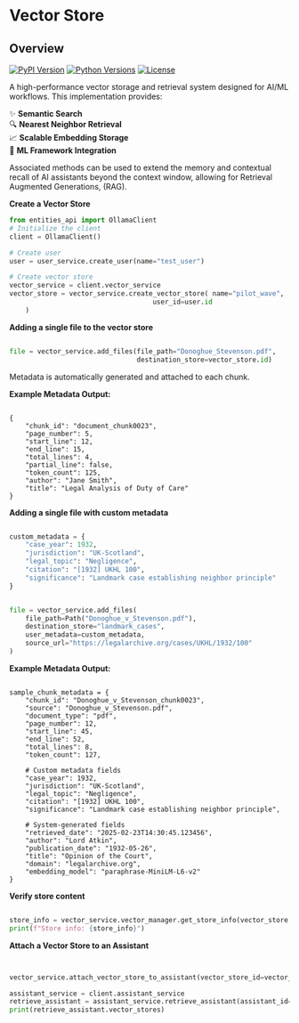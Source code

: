 # Vector Store

## Overview

[![PyPI Version](https://img.shields.io/pypi/v/your-package-name)](https://pypi.org/project/your-package-name/)
[![Python Versions](https://img.shields.io/pypi/pyversions/your-package-name)](https://pypi.org/project/your-package-name/)
[![License](https://img.shields.io/badge/license-MIT-blue.svg)](https://opensource.org/licenses/MIT)

A high-performance vector storage and retrieval system designed for AI/ML workflows. This implementation provides:

✨ **Semantic Search**  
🔍 **Nearest Neighbor Retrieval**  
📈 **Scalable Embedding Storage**  
🤖 **ML Framework Integration**

Associated methods can be used to extend the memory and contextual recall of AI assistants beyond the context window, allowing for Retrieval Augmented Generations, (RAG).  

**Create a Vector Store**

```python
from entities_api import OllamaClient  
# Initialize the client
client = OllamaClient()

# Create user
user = user_service.create_user(name="test_user")

# Create vector store
vector_service = client.vector_service
vector_store = vector_service.create_vector_store( name="pilot_wave",
                                    user_id=user.id
    )


```



**Adding a  single file to the vector store**

```python

file = vector_service.add_files(file_path="Donoghue_Stevenson.pdf", 
                                destination_store=vector_store.id)

```

Metadata is automatically generated and attached to  each chunk. 

**Example Metadata Output:**

```plaintext

{
    "chunk_id": "document_chunk0023",
    "page_number": 5,
    "start_line": 12,
    "end_line": 15,
    "total_lines": 4,
    "partial_line": false,
    "token_count": 125,
    "author": "Jane Smith",
    "title": "Legal Analysis of Duty of Care"
}

```


**Adding a  single file with custom metadata**

```python

custom_metadata = {
    "case_year": 1932,
    "jurisdiction": "UK-Scotland",
    "legal_topic": "Negligence",
    "citation": "[1932] UKHL 100",
    "significance": "Landmark case establishing neighbor principle"
}


file = vector_service.add_files(
    file_path=Path("Donoghue_v_Stevenson.pdf"),
    destination_store="landmark_cases",
    user_metadata=custom_metadata,
    source_url="https://legalarchive.org/cases/UKHL/1932/100"
)


```


**Example Metadata Output:**

```plaintext

sample_chunk_metadata = {
    "chunk_id": "Donoghue_v_Stevenson_chunk0023",
    "source": "Donoghue_v_Stevenson.pdf",
    "document_type": "pdf",
    "page_number": 12,
    "start_line": 45,
    "end_line": 52,
    "total_lines": 8,
    "token_count": 127,
    
    # Custom metadata fields
    "case_year": 1932,
    "jurisdiction": "UK-Scotland",
    "legal_topic": "Negligence",
    "citation": "[1932] UKHL 100",
    "significance": "Landmark case establishing neighbor principle",
    
    # System-generated fields
    "retrieved_date": "2025-02-23T14:30:45.123456",
    "author": "Lord Atkin",
    "publication_date": "1932-05-26",
    "title": "Opinion of the Court",
    "domain": "legalarchive.org",
    "embedding_model": "paraphrase-MiniLM-L6-v2"
}

```




**Verify store content**

```python

store_info = vector_service.vector_manager.get_store_info(vector_store.collection_name)
print(f"Store info: {store_info}")

```




**Attach a Vector Store to an Assistant**

```python


vector_service.attach_vector_store_to_assistant(vector_store_id=vector_store.id, assistant_id="asst_Qsnc9bfUhCWft30YsqrBw0")

assistant_service = client.assistant_service
retrieve_assistant = assistant_service.retrieve_assistant(assistant_id="asst_Qsnc9bfUhCWft30YsqrBw0")
print(retrieve_assistant.vector_stores)

```



